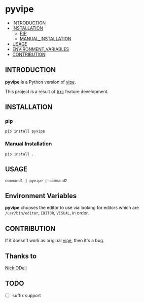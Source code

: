# pyvipe

* [INTRODUCTION](#introduction)
* [INSTALLATION](#installation)
    * [PIP](#pip)
    * [MANUAL_INSTALLATION](#manual-installation)
* [USAGE](#usage)
* [ENVIRONMENT_VARIABLES](#environment-variables)
* [CONTRIBUTION](#contribution)

## INTRODUCTION

**pyvipe** is a Python version of [vipe](http://joeyh.name/code/moreutils/).

This project is a result of [trrc](https://github.com/Constantin1489/trrc) feature development.

## INSTALLATION

### pip

`pip install pyvipe`

### Manual Installation

`pip install .`

## USAGE

```
command1 | pyvipe | command2
```

## Environment Variables

**pyvipe** chooses the editor to use via looking for editors which are `/usr/bin/editor`, `EDITOR`, `VISUAL`, in order.

## CONTRIBUTION

If it doesn't work as original [vipe](http://joeyh.name/code/moreutils/), then it's a bug.

## Thanks to

[Nick ODell](https://stackoverflow.com/a/76527291/20307768)

## TODO
* [ ] suffix support
